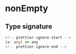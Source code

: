 # nonEmpty

## Type signature

```typescript
<!-- prettier-ignore-start -->
(x: any) => any
<!-- prettier-ignore-end -->
```
